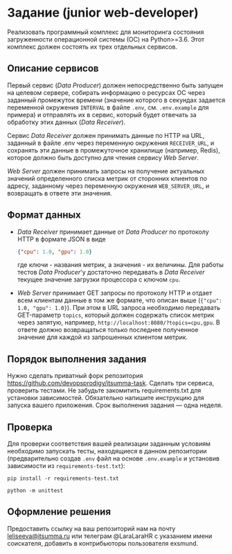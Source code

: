 # Задание (junior web-developer)

Реализовать программный комплекс для мониторинга состояния загруженности
операционной системы (ОС) на Python>=3.6.
Этот комплекс должен состоять их трех отдельных сервисов.

## Описание сервисов

Первый сервис (*Data Producer*) должен непосредственно быть запущен на целевом
сервере, собирать информацию о ресурсах ОС через заданный промежуток времени
(значение которого в секундах задается переменной окружения `INTERVAL` в файле
`.env`, см. `.env.example` для примера) и отправлять их в сервис,
который будет отвечать за обработку этих данных (*Data Receiver*).

Сервис *Data Receiver* должен принимать данные по HTTP на URL,
заданный в файле .env через переменную окружения `RECEIVER_URL`,
и сохранять эти данные в промежуточное хранилище (например, Redis), которое должно быть доступно
для чтения сервису *Web Server*.

*Web Server* должен принимать запросы на получение актуальных значений определенного списка метрик
от сторонних клиентов по адресу, заданному
через переменную окружения `WEB_SERVER_URL`, и возвращать в ответе эти значения.

## Формат данных

* *Data Receiver* принимает данные от *Data Producer* по протоколу HTTP в формате JSON в виде
    ```json
    {"cpu": 1.0, "gpu": 1.0}
    ```
    где ключи - названия метрик, а значения - их величины.
    Для работы тестов *Data Producer*'у достаточно передавать в *Data Receiver* текущее
    значение загрузки процессора c ключом `cpu`.

* *Web Server* принимает GET запросы по протоколу HTTP и отдает
всем клиентам данные в том же формате, что описан выше (`{"cpu": 1.0, "gpu": 1.0}`).
При этом в URL запроса необходимо передавать GET-параметр `topics`, который должен
содержать список метрик через запятую, например, `http://localhost:8080/?topics=cpu,gpu`.
В ответе должно возвращаться только последнее полученное значение для каждой из запрошенных клиентом метрик.

## Порядок выполнения задания
Нужно сделать приватный форк репозитория https://github.com/devopsprodigy/itsumma-task. Сделать три сервиса, проверить тестами. Не забудьте закомитить requirements.txt для установки зависимостей. Обязательно напишите инструкцию для запуска вашего приложения. Срок выполнения задания — одна неделя.

## Проверка
Для проверки соответствия вашей реализации заданным условиям необходимо запускать тесты,
находящиеся в данном репозитории (предварительно создав `.env` файл на основе `.env.example`
и установив зависимости из `requirements-test.txt`):

```shell script
pip install -r requirements-test.txt
```

```shell script
python -m unittest
```

## Оформление решения
Предоставить ссылку на ваш репозиторий нам на почту leliseeva@itsumma.ru или телеграм @LaraLaraHR с указанием имени соискателя, добавить в контрибьюторы пользователя exsmund. 
